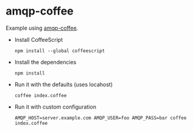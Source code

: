 # amqp-coffee

Example using [amqp-coffee](https://github.com/dropbox/amqp-coffee).

* Install CoffeeScript

      npm install --global coffeescript

* Install the dependencies

      npm install

* Run it with the defaults (uses locahost)

      coffee index.coffee

* Run it with custom configuration

      AMQP_HOST=server.example.com AMQP_USER=foo AMQP_PASS=bar coffee index.coffee
